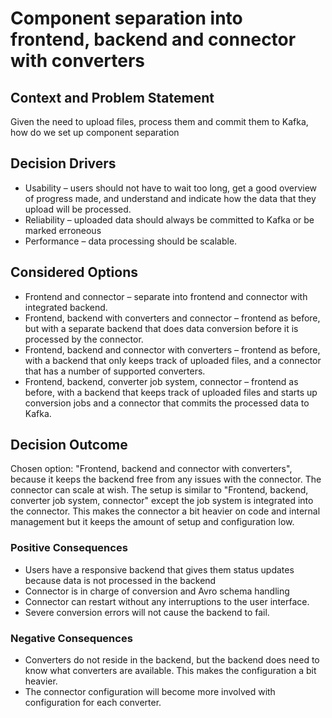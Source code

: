 # Component separation into frontend, backend and connector with converters

## Context and Problem Statement

Given the need to upload files, process them and commit them to Kafka, how do we set up component separation

## Decision Drivers

* Usability – users should not have to wait too long, get a good overview of progress made, and understand and indicate how the data that they upload will be processed.
* Reliability – uploaded data should always be committed to Kafka or be marked erroneous
* Performance – data processing should be scalable.

## Considered Options

* Frontend and connector  – separate into frontend and connector with integrated backend.
* Frontend, backend with converters and connector  – frontend as before, but with a separate backend that does data conversion before it is processed by the connector.
* Frontend, backend and connector with converters – frontend as before, with a backend that only keeps track of uploaded files, and a connector that has a number of supported converters.
* Frontend, backend, converter job system, connector – frontend as before, with a backend that keeps track of uploaded files and starts up conversion jobs and a connector that commits the processed data to Kafka.

## Decision Outcome

Chosen option: "Frontend, backend and connector with converters", because it keeps the backend free from any issues with the connector. The connector can scale at wish. The setup is similar to "Frontend, backend, converter job system, connector" except the job system is integrated into the connector. This makes the connector a bit heavier on code and internal management but it keeps the amount of setup and configuration low.

### Positive Consequences

* Users have a responsive backend that gives them status updates because data is not processed in the backend
* Connector is in charge of conversion and Avro schema handling
* Connector can restart without any interruptions to the user interface.
* Severe conversion errors will not cause the backend to fail.

### Negative Consequences

* Converters do not reside in the backend, but the backend does need to know what converters are available. This makes the configuration a bit heavier.
* The connector configuration will become more involved with configuration for each converter.
